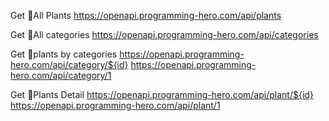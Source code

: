 Get 🌴All Plants
https://openapi.programming-hero.com/api/plants


Get 🌴All categories
https://openapi.programming-hero.com/api/categories


Get 🌴plants by categories
https://openapi.programming-hero.com/api/category/${id}
https://openapi.programming-hero.com/api/category/1


Get 🌴Plants Detail
https://openapi.programming-hero.com/api/plant/${id}
https://openapi.programming-hero.com/api/plant/1
